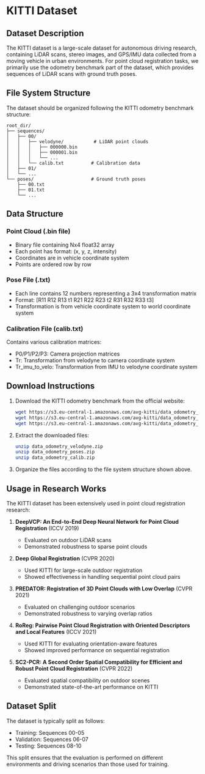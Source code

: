 # KITTI Dataset

## Dataset Description

The KITTI dataset is a large-scale dataset for autonomous driving research, containing LiDAR scans, stereo images, and GPS/IMU data collected from a moving vehicle in urban environments. For point cloud registration tasks, we primarily use the odometry benchmark part of the dataset, which provides sequences of LiDAR scans with ground truth poses.

## File System Structure

The dataset should be organized following the KITTI odometry benchmark structure:

```
root_dir/
├── sequences/
│   ├── 00/
│   │   ├── velodyne/           # LiDAR point clouds
│   │   │   ├── 000000.bin
│   │   │   ├── 000001.bin
│   │   │   └── ...
│   │   └── calib.txt          # Calibration data
│   ├── 01/
│   └── ...
└── poses/                     # Ground truth poses
    ├── 00.txt
    ├── 01.txt
    └── ...
```

## Data Structure

### Point Cloud (.bin file)
- Binary file containing Nx4 float32 array
- Each point has format: (x, y, z, intensity)
- Coordinates are in vehicle coordinate system
- Points are ordered row by row

### Pose File (.txt)
- Each line contains 12 numbers representing a 3x4 transformation matrix
- Format: [R11 R12 R13 t1 R21 R22 R23 t2 R31 R32 R33 t3]
- Transformation is from vehicle coordinate system to world coordinate system

### Calibration File (calib.txt)
Contains various calibration matrices:
- P0/P1/P2/P3: Camera projection matrices
- Tr: Transformation from velodyne to camera coordinate system
- Tr_imu_to_velo: Transformation from IMU to velodyne coordinate system

## Download Instructions

1. Download the KITTI odometry benchmark from the official website:
   ```bash
   wget https://s3.eu-central-1.amazonaws.com/avg-kitti/data_odometry_velodyne.zip  # Point clouds (80GB)
   wget https://s3.eu-central-1.amazonaws.com/avg-kitti/data_odometry_poses.zip     # Ground truth poses
   wget https://s3.eu-central-1.amazonaws.com/avg-kitti/data_odometry_calib.zip     # Calibration files
   ```

2. Extract the downloaded files:
   ```bash
   unzip data_odometry_velodyne.zip
   unzip data_odometry_poses.zip
   unzip data_odometry_calib.zip
   ```

3. Organize the files according to the file system structure shown above.

## Usage in Research Works

The KITTI dataset has been extensively used in point cloud registration research:

1. **DeepVCP: An End-to-End Deep Neural Network for Point Cloud Registration** (ICCV 2019)
   - Evaluated on outdoor LiDAR scans
   - Demonstrated robustness to sparse point clouds

2. **Deep Global Registration** (CVPR 2020)
   - Used KITTI for large-scale outdoor registration
   - Showed effectiveness in handling sequential point cloud pairs

3. **PREDATOR: Registration of 3D Point Clouds with Low Overlap** (CVPR 2021)
   - Evaluated on challenging outdoor scenarios
   - Demonstrated robustness to varying overlap ratios

4. **RoReg: Pairwise Point Cloud Registration with Oriented Descriptors and Local Features** (ICCV 2021)
   - Used KITTI for evaluating orientation-aware features
   - Showed improved performance on sequential registration

5. **SC2-PCR: A Second Order Spatial Compatibility for Efficient and Robust Point Cloud Registration** (CVPR 2022)
   - Evaluated spatial compatibility on outdoor scenes
   - Demonstrated state-of-the-art performance on KITTI

## Dataset Split

The dataset is typically split as follows:
- Training: Sequences 00-05
- Validation: Sequences 06-07
- Testing: Sequences 08-10

This split ensures that the evaluation is performed on different environments and driving scenarios than those used for training.
